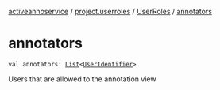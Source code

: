 [activeannoservice](../../index.md) / [project.userroles](../index.md) / [UserRoles](index.md) / [annotators](./annotators.md)

# annotators

`val annotators: `[`List`](https://kotlinlang.org/api/latest/jvm/stdlib/kotlin.collections/-list/index.html)`<`[`UserIdentifier`](../-user-identifier.md)`>`

Users that are allowed to the annotation view

